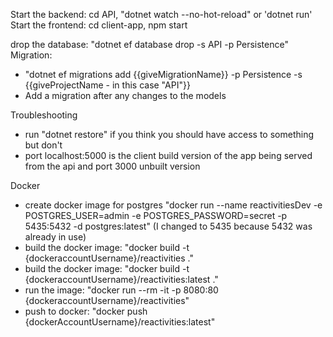 Start the backend: cd API, "dotnet watch --no-hot-reload" or 'dotnet run'
Start the frontend: cd client-app, npm start



drop the database: "dotnet ef database drop -s API -p Persistence"
 Migration:
- "dotnet ef migrations add {{giveMigrationName}} -p Persistence -s {{giveProjectName - in this case "API"}}
- Add a migration after any changes to the models

Troubleshooting
- run "dotnet restore" if you think you should have access to something but don't
- port localhost:5000 is the client build version of the app being served from the api and port 3000 unbuilt version


Docker
- create docker image for postgres "docker run --name reactivitiesDev -e POSTGRES_USER=admin -e POSTGRES_PASSWORD=secret -p 5435:5432 -d postgres:latest" (I changed to 5435 because 5432 was already in use)
- build the docker image: "docker build -t {dockeraccountUsername}/reactivities ."
- build the docker image: "docker build -t {dockeraccountUsername}/reactivities:latest ."
- run the image: "docker run --rm -it -p 8080:80 {dockeraccountUsername}/reactivities"
- push to docker: "docker push {dockerAccountUsername}/reactivities:latest"
